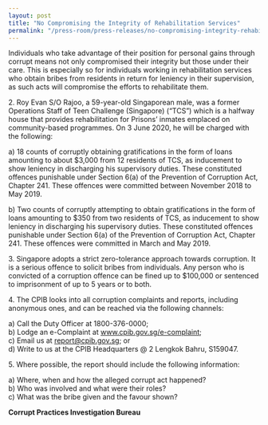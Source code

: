 ```yaml
---
layout: post
title: "No Compromising the Integrity of Rehabilitation Services"
permalink: "/press-room/press-releases/no-compromising-integrity-rehabilitation-services"
---
```

Individuals who take advantage of their position for personal gains through corrupt means not only compromised their integrity but those under their care. This is especially so for individuals working in rehabilitation services who obtain bribes from residents in return for leniency in their supervision, as such acts will compromise the efforts to rehabilitate them.

2\.        Roy Evan S/O Rajoo, a 59-year-old Singaporean male, was a former Operations Staff of Teen Challenge (Singapore) (“TCS”) which is a halfway house that provides rehabilitation for Prisons’ inmates emplaced on community-based programmes. On 3 June 2020, he will be charged with the following:

a) 18 counts of corruptly obtaining gratifications in the form of loans amounting to about $3,000 from 12 residents of TCS, as inducement to show leniency in discharging his supervisory duties. These constituted offences punishable under Section 6(a) of the Prevention of Corruption Act, Chapter 241. These offences were committed between November 2018 to May 2019.

b) Two counts of corruptly attempting to obtain gratifications in the form of loans amounting to $350 from two residents of TCS, as inducement to show leniency in discharging his supervisory duties. These constituted offences punishable under Section 6(a) of the Prevention of Corruption Act, Chapter 241. These offences were committed in March and May 2019.

3\.       Singapore adopts a strict zero-tolerance approach towards corruption. It is a serious offence to solicit bribes from individuals. Any person who is convicted of a corruption offence can be fined up to $100,000 or sentenced to imprisonment of up to 5 years or to both.

4\.       The CPIB looks into all corruption complaints and reports, including anonymous ones, and can be reached via the following channels:

a) Call the Duty Officer at 1800-376-0000;<br />
b) Lodge an e-Complaint at <a href="https://www.cpib.gov.sg/e-complaint"><span style="color: #0066cc;">www.cpib.gov.sg/e-complaint</span></a>;<br />
c) Email us at <a class="spamspan" href="mailto:report@cpib.gov.sg">report@cpib.gov.sg</a>; or<br />
d) Write to us at the CPIB Headquarters @ 2 Lengkok Bahru, S159047.

5\.        Where possible, the report should include the following information:

a) Where, when and how the alleged corrupt act happened?<br />
b) Who was involved and what were their roles?<br />
c) What was the bribe given and the favour shown?

**Corrupt Practices Investigation Bureau**
